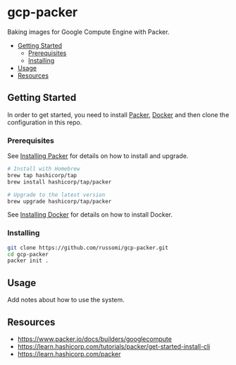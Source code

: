 # gcp-packer

Baking images for Google Compute Engine with Packer.

- [Getting Started](#getting-started)
  - [Prerequisites](#prerequisites)
  - [Installing](#installing)
- [Usage](#usage)
- [Resources](#resources)

## Getting Started

In order to get started, you need to install [Packer](https://packer.io), [Docker](https://docs.docker.com/get-docker/) and then clone the configuration in this repo.

### Prerequisites

See [Installing Packer](https://learn.hashicorp.com/tutorials/packer/get-started-install-cli#installing-packer) for details on how to install and upgrade.

```bash
# Install with Homebrew
brew tap hashicorp/tap
brew install hashicorp/tap/packer

# Upgrade to the latest version
brew upgrade hashicorp/tap/packer
```

See [Installing Docker](https://docs.docker.com/get-docker/) for details on how to install Docker.

### Installing

```bash
git clone https://github.com/russomi/gcp-packer.git
cd gcp-packer
packer init .
```

## Usage

Add notes about how to use the system.

## Resources

- https://www.packer.io/docs/builders/googlecompute
- https://learn.hashicorp.com/tutorials/packer/get-started-install-cli
- https://learn.hashicorp.com/packer